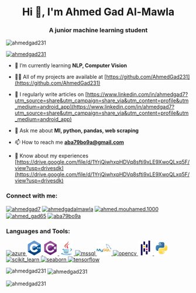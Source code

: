 <h1 align="center">Hi 👋, I'm Ahmed Gad Al-Mawla</h1>
<h3 align="center">A junior machine learning student</h3>

<p align="left"> <img src="https://komarev.com/ghpvc/?username=ahmedgad231&label=Profile%20views&color=0e75b6&style=flat" alt="ahmedgad231" /> </p>

<p align="left"> <a href="https://github.com/ryo-ma/github-profile-trophy"><img src="https://github-profile-trophy.vercel.app/?username=ahmedgad231" alt="ahmedgad231" /></a> </p>

- 🌱 I’m currently learning **NLP, Computer Vision**

- 👨‍💻 All of my projects are available at [https://github.com/AhmedGad231](https://github.com/AhmedGad231)

- 📝 I regularly write articles on [https://www.linkedin.com/in/ahmedgad7?utm_source=share&utm_campaign=share_via&utm_content=profile&utm_medium=android_app](https://www.linkedin.com/in/ahmedgad7?utm_source=share&utm_campaign=share_via&utm_content=profile&utm_medium=android_app)

- 💬 Ask me about **Ml, python, pandas, web scraping**

- 📫 How to reach me **aba79bo9a@gmail.com**

- 📄 Know about my experiences [https://drive.google.com/file/d/1YrjQiwhxpHDVq8sfti9xLE9XwoQLxq5F/view?usp=drivesdk](https://drive.google.com/file/d/1YrjQiwhxpHDVq8sfti9xLE9XwoQLxq5F/view?usp=drivesdk)

<h3 align="left">Connect with me:</h3>
<p align="left">
<a href="https://linkedin.com/in/ahmedgad7" target="blank"><img align="center" src="https://raw.githubusercontent.com/rahuldkjain/github-profile-readme-generator/master/src/images/icons/Social/linked-in-alt.svg" alt="ahmedgad7" height="30" width="40" /></a>
<a href="https://kaggle.com/ahmedgadalmawla" target="blank"><img align="center" src="https://raw.githubusercontent.com/rahuldkjain/github-profile-readme-generator/master/src/images/icons/Social/kaggle.svg" alt="ahmedgadalmawla" height="30" width="40" /></a>
<a href="https://fb.com/ahmed.mouhamed.1000" target="blank"><img align="center" src="https://raw.githubusercontent.com/rahuldkjain/github-profile-readme-generator/master/src/images/icons/Social/facebook.svg" alt="ahmed.mouhamed.1000" height="30" width="40" /></a>
<a href="https://instagram.com/ahmed_gad65" target="blank"><img align="center" src="https://raw.githubusercontent.com/rahuldkjain/github-profile-readme-generator/master/src/images/icons/Social/instagram.svg" alt="ahmed_gad65" height="30" width="40" /></a>
<a href="https://www.hackerrank.com/aba79bo9a" target="blank"><img align="center" src="https://raw.githubusercontent.com/rahuldkjain/github-profile-readme-generator/master/src/images/icons/Social/hackerrank.svg" alt="aba79bo9a" height="30" width="40" /></a>
</p>

<h3 align="left">Languages and Tools:</h3>
<p align="left"> <a href="https://azure.microsoft.com/en-in/" target="_blank" rel="noreferrer"> <img src="https://www.vectorlogo.zone/logos/microsoft_azure/microsoft_azure-icon.svg" alt="azure" width="40" height="40"/> </a> <a href="https://www.w3schools.com/cpp/" target="_blank" rel="noreferrer"> <img src="https://raw.githubusercontent.com/devicons/devicon/master/icons/cplusplus/cplusplus-original.svg" alt="cplusplus" width="40" height="40"/> </a> <a href="https://www.w3schools.com/cs/" target="_blank" rel="noreferrer"> <img src="https://raw.githubusercontent.com/devicons/devicon/master/icons/csharp/csharp-original.svg" alt="csharp" width="40" height="40"/> </a> <a href="https://www.java.com" target="_blank" rel="noreferrer"> <img src="https://raw.githubusercontent.com/devicons/devicon/master/icons/java/java-original.svg" alt="java" width="40" height="40"/> </a> <a href="https://www.microsoft.com/en-us/sql-server" target="_blank" rel="noreferrer"> <img src="https://www.svgrepo.com/show/303229/microsoft-sql-server-logo.svg" alt="mssql" width="40" height="40"/> </a> <a href="https://www.mysql.com/" target="_blank" rel="noreferrer"> <img src="https://raw.githubusercontent.com/devicons/devicon/master/icons/mysql/mysql-original-wordmark.svg" alt="mysql" width="40" height="40"/> </a> <a href="https://opencv.org/" target="_blank" rel="noreferrer"> <img src="https://www.vectorlogo.zone/logos/opencv/opencv-icon.svg" alt="opencv" width="40" height="40"/> </a> <a href="https://pandas.pydata.org/" target="_blank" rel="noreferrer"> <img src="https://raw.githubusercontent.com/devicons/devicon/2ae2a900d2f041da66e950e4d48052658d850630/icons/pandas/pandas-original.svg" alt="pandas" width="40" height="40"/> </a> <a href="https://www.python.org" target="_blank" rel="noreferrer"> <img src="https://raw.githubusercontent.com/devicons/devicon/master/icons/python/python-original.svg" alt="python" width="40" height="40"/> </a> <a href="https://scikit-learn.org/" target="_blank" rel="noreferrer"> <img src="https://upload.wikimedia.org/wikipedia/commons/0/05/Scikit_learn_logo_small.svg" alt="scikit_learn" width="40" height="40"/> </a> <a href="https://seaborn.pydata.org/" target="_blank" rel="noreferrer"> <img src="https://seaborn.pydata.org/_images/logo-mark-lightbg.svg" alt="seaborn" width="40" height="40"/> </a> <a href="https://www.tensorflow.org" target="_blank" rel="noreferrer"> <img src="https://www.vectorlogo.zone/logos/tensorflow/tensorflow-icon.svg" alt="tensorflow" width="40" height="40"/> </a> </p>

<p><img align="left" src="https://github-readme-stats.vercel.app/api/top-langs?username=ahmedgad231&show_icons=true&locale=en&layout=compact" alt="ahmedgad231" /></p>

<p>&nbsp;<img align="center" src="https://github-readme-stats.vercel.app/api?username=ahmedgad231&show_icons=true&locale=en" alt="ahmedgad231" /></p>

<p><img align="center" src="https://github-readme-streak-stats.herokuapp.com/?user=ahmedgad231&" alt="ahmedgad231" /></p>
